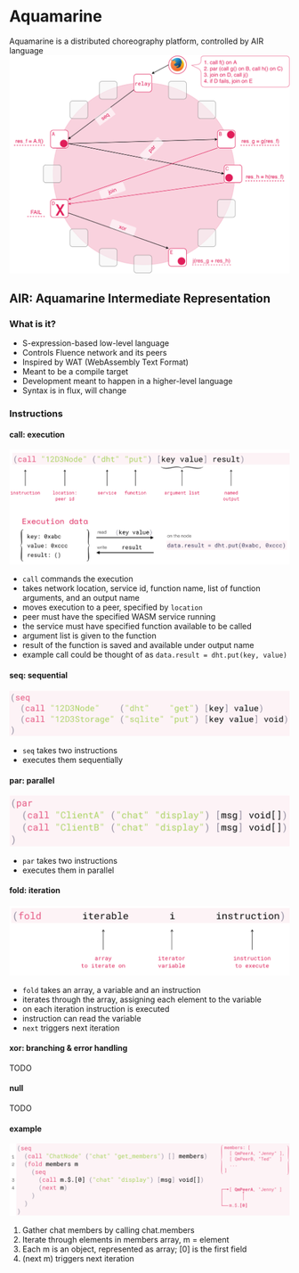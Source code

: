 # Aquamarine

Aquamarine is a distributed choreography platform, controlled by AIR language
![Aquamarine schema](images/aquamarine.png)

## AIR: Aquamarine Intermediate Representation
### What is it?

- S-expression-based low-level language
- Controls Fluence network and its peers
- Inspired by WAT (WebAssembly Text Format)
- Meant to be a compile target
- Development meant to happen in a higher-level language
- Syntax is in flux, will change

### Instructions
#### call: execution
![call example](images/call_data.png)
- `call` commands the execution
- takes network location, service id, function name, list of function arguments, and an output name
- moves execution to a peer, specified by `location`
- peer must have the specified WASM service running
- the service must have specified function available to be called
- argument list is given to the function
- result of the function is saved and available under output name
- example call could be thought of as `data.result = dht.put(key, value)`

#### seq: sequential
![seq example](images/seq.png)
- `seq` takes two instructions
- executes them sequentially

#### par: parallel
![par example](images/par.png)
- `par` takes two instructions
- executes them in parallel

#### fold: iteration
![fold structre](images/fold.png)
- `fold` takes an array, a variable and an instruction
- iterates through the array, assigning each element to the variable
- on each iteration instruction is executed
- instruction can read the variable
- `next` triggers next iteration

#### xor: branching & error handling
TODO
#### null
TODO

#### example
![fold example](images/fold_example.png)
1. Gather chat members by calling chat.members
2. Iterate through elements in members array, m = element
3. Each m is an object, represented as array; [0] is the first field
4. (next m) triggers next iteration
